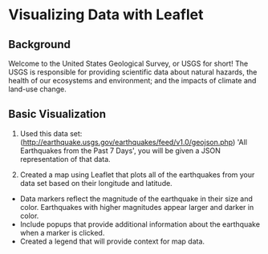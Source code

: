 # Visualizing Data with Leaflet

## Background
Welcome to the United States Geological Survey, or USGS for short! The USGS is responsible for providing 
scientific data about natural hazards, the health of our ecosystems and environment; and the impacts of 
climate and land-use change. 

## Basic Visualization
1. Used this data set: (http://earthquake.usgs.gov/earthquakes/feed/v1.0/geojson.php) 
 'All Earthquakes from the Past 7 Days', you will be given a JSON representation of that data. 

2. Created a map using Leaflet that plots all of the earthquakes 
from your data set based on their longitude and latitude.

   
* Data markers reflect the magnitude of the earthquake in their size and color. 
Earthquakes with higher magnitudes appear larger and darker in color.
* Include popups that provide additional information about the earthquake when a marker is clicked.
* Created a legend that will provide context for map data.




